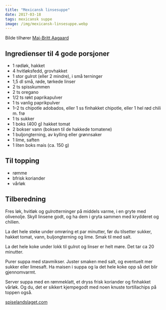```yaml
---
title: "Mexicansk linsesuppe"
date: 2017-03-18
tags: mexicansk suppe
image: /img/mexicansk-linsesuppe.webp
---
```


Bilde tilhører [Maj-Britt Aagaard](https://spiselandslaget.com/2016/09/01/mexicansk-linsesuppe-med-spice-og-mais/)

## Ingredienser til 4 gode porsjoner
- 1 rødløk, hakket
- 4 hvitløksfedd, grovhakket
- 1 stor gulrot (eller 2 mindre), i små terninger
- 1,5  dl små, røde, tørkede linser
- 2 ts spisskummen
- 2 ts oregano
- 1/2 ts røkt paprikapulver
- 1 ts vanlig paprikpulver
- 1–2 ts chipotle adobados, eller 1 ss finhakket chipotle, eller 1 hel rød chili m. frø
- 1 ts sukker
- 1 boks (400 g) hakket tomat
- 2 bokser vann (boksen til de hakkede tomatene)
- 1 buljongterning, av kylling eller grønnsaker
- 1 lime, saften
- 1 liten boks mais (ca. 150 g)

## Til topping
- rømme
- bfrisk koriander
- vårløk

## Tilberedning
Fres løk, hvitløk og gulrotterninger på middels varme, i en gryte med olivenolje. Skyll linsene godt, og ha dem i gryta sammen med krydderet og chilien. 

La det hele steke under omrøring et par minutter, før du tilsetter sukker, hakket tomat, vann, buljongterning og lime. Smak til med salt.

La det hele koke under lokk til gulrot og linser er helt møre. Det tar ca 20 minutter.

Purer suppa med stavmikser. Juster smaken med salt, og eventuelt mer sukker eller limesaft. Ha maisen i suppa og la det hele koke opp så det blir gjennomvarmt.

Server suppa med en rømmeklatt, et dryss frisk koriander og finhakket vårløk. Og du, det er sikkert kjempegodt med noen knuste tortillachips på toppen også.

[spiselandslaget.com](https://spiselandslaget.com/2016/09/01/mexicansk-linsesuppe-med-spice-og-mais/)
